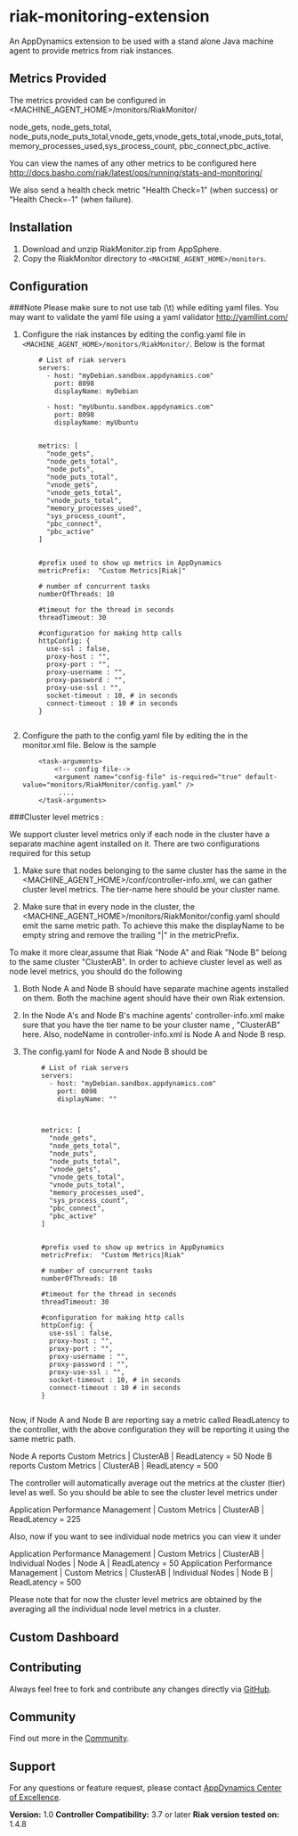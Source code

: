 riak-monitoring-extension
=========================

An AppDynamics extension to be used with a stand alone Java machine agent to provide metrics from riak instances.

## Metrics Provided ##
  The metrics provided can be configured in <MACHINE_AGENT_HOME>/monitors/RiakMonitor/

  node_gets, node_gets_total, node_puts,node_puts_total,vnode_gets,vnode_gets_total,vnode_puts_total,memory_processes_used,sys_process_count,
  pbc_connect,pbc_active.

  You can view the names of any other metrics to be configured here http://docs.basho.com/riak/latest/ops/running/stats-and-monitoring/

  We also send a health check metric "Health Check=1"  (when success) or "Health Check=-1" (when failure).

## Installation ##

1. Download and unzip RiakMonitor.zip from AppSphere.
2. Copy the RiakMonitor directory to `<MACHINE_AGENT_HOME>/monitors`.


## Configuration ##

###Note
Please make sure to not use tab (\t) while editing yaml files. You may want to validate the yaml file using a yaml validator http://yamllint.com/

1. Configure the riak instances by editing the config.yaml file in `<MACHINE_AGENT_HOME>/monitors/RiakMonitor/`. Below is the format

    ```
        # List of riak servers
        servers:
          - host: "myDebian.sandbox.appdynamics.com"
            port: 8098
            displayName: myDebian

          - host: "myUbuntu.sandbox.appdynamics.com"
            port: 8098
            displayName: myUbuntu


        metrics: [
          "node_gets",
          "node_gets_total",
          "node_puts",
          "node_puts_total",
          "vnode_gets",
          "vnode_gets_total",
          "vnode_puts_total",
          "memory_processes_used",
          "sys_process_count",
          "pbc_connect",
          "pbc_active"
        ]


        #prefix used to show up metrics in AppDynamics
        metricPrefix:  "Custom Metrics|Riak|"

        # number of concurrent tasks
        numberOfThreads: 10

        #timeout for the thread in seconds
        threadTimeout: 30

        #configuration for making http calls
        httpConfig: {
          use-ssl : false,
          proxy-host : "",
          proxy-port : "",
          proxy-username : "",
          proxy-password : "",
          proxy-use-ssl : "",
          socket-timeout : 10, # in seconds
          connect-timeout : 10 # in seconds
        }


    ```

2. Configure the path to the config.yaml file by editing the <task-arguments> in the monitor.xml file. Below is the sample

     ```
         <task-arguments>
             <!-- config file-->
             <argument name="config-file" is-required="true" default-value="monitors/RiakMonitor/config.yaml" />
              ....
         </task-arguments>

     ```

###Cluster level metrics : 

We support cluster level metrics only if each node in the cluster have a separate machine agent installed on it. There are two configurations required for this setup 

1. Make sure that nodes belonging to the same cluster has the same <tier-name> in the <MACHINE_AGENT_HOME>/conf/controller-info.xml, we can gather cluster level metrics.  The tier-name here should be your cluster name. 

2. Make sure that in every node in the cluster, the <MACHINE_AGENT_HOME>/monitors/RiakMonitor/config.yaml should emit the same metric path. To achieve this make the displayName to be empty string and remove the trailing "|" in the metricPrefix.  

To make it more clear,assume that Riak "Node A" and Riak "Node B" belong to the same cluster "ClusterAB". In order to achieve cluster level as well as node level metrics, you should do the following
        
1. Both Node A and Node B should have separate machine agents installed on them. Both the machine agent should have their own Riak extension.
    
2. In the Node A's and Node B's machine agents' controller-info.xml make sure that you have the tier name to be your cluster name , "ClusterAB" here. Also, nodeName in controller-info.xml is Node A and Node B resp.
        
3. The config.yaml for Node A and Node B should be


```
        # List of riak servers
        servers:
          - host: "myDebian.sandbox.appdynamics.com"
            port: 8098
            displayName: ""



        metrics: [
          "node_gets",
          "node_gets_total",
          "node_puts",
          "node_puts_total",
          "vnode_gets",
          "vnode_gets_total",
          "vnode_puts_total",
          "memory_processes_used",
          "sys_process_count",
          "pbc_connect",
          "pbc_active"
        ]


        #prefix used to show up metrics in AppDynamics
        metricPrefix:  "Custom Metrics|Riak"

        # number of concurrent tasks
        numberOfThreads: 10

        #timeout for the thread in seconds
        threadTimeout: 30

        #configuration for making http calls
        httpConfig: {
          use-ssl : false,
          proxy-host : "",
          proxy-port : "",
          proxy-username : "",
          proxy-password : "",
          proxy-use-ssl : "",
          socket-timeout : 10, # in seconds
          connect-timeout : 10 # in seconds
        }


```

Now, if Node A and Node B are reporting say a metric called ReadLatency to the controller, with the above configuration they will be reporting it using the same metric path.
        
Node A reports Custom Metrics | ClusterAB | ReadLatency = 50 
Node B reports Custom Metrics | ClusterAB | ReadLatency = 500
        
The controller will automatically average out the metrics at the cluster (tier) level as well. So you should be able to see the cluster level metrics under
        
Application Performance Management | Custom Metrics | ClusterAB | ReadLatency = 225
        
Also, now if you want to see individual node metrics you can view it under
        
Application Performance Management | Custom Metrics | ClusterAB | Individual Nodes | Node A | ReadLatency = 50 
Application Performance Management | Custom Metrics | ClusterAB | Individual Nodes | Node B | ReadLatency = 500

Please note that for now the cluster level metrics are obtained by the averaging all the individual node level metrics in a cluster.

## Custom Dashboard ##

## Contributing ##

Always feel free to fork and contribute any changes directly via [GitHub][].

## Community ##

Find out more in the [Community][].

## Support ##

For any questions or feature request, please contact [AppDynamics Center of Excellence][].

**Version:** 1.0
**Controller Compatibility:** 3.7 or later
**Riak version tested on:** 1.4.8 

[GitHub]: https://github.com/Appdynamics/riak-monitoring-extension
[Community]: http://community.appdynamics.com/
[AppDynamics Center of Excellence]: mailto:ace-request@appdynamics.com
